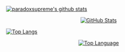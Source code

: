 [![paradoxsupreme's github stats](https://github-readme-stats.vercel.app/api?username=paradoxsupreme&count_private=true&show_icons=true&theme=buefy)](https://github.com/paradoxsupreme/paradoxsupreme)

<p align="center">
<a href="#">
    <img alt="GitHub Stats" src="https://github-readme-stats.vercel.app/api?username=paradoxsupreme&show_icons=true&hide_border=true&icon_color=cf8ef4&title_color=63c5ea&text_color=fa74b2&count_private=true"/>
</a>
</p>

[![Top Langs](https://github-readme-stats.vercel.app/api/top-langs/?username=paradoxsupreme&langs_count=10)](https://github.com/paradoxsupreme/github-readme-stats)

<p align="center">
<a href="#">
    <img alt="Top Language" src="https://github-readme-stats.vercel.app/api/top-langs/?username=paradoxsupreme&hide=html,&hide_border=true&title_color=63c5ea&text_color=fa74b2&count_private=true"/>
</a>
</p>
